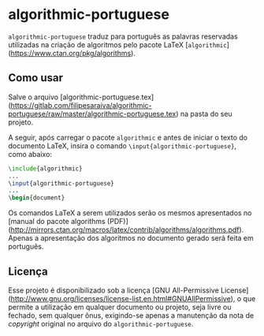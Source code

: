 # algorithmic-portuguese
`algorithmic-portuguese` traduz para português as palavras reservadas utilizadas
na criação de algoritmos pelo pacote LaTeX [`algorithmic`]
(https://www.ctan.org/pkg/algorithms).

## Como usar
Salve o arquivo [algorithmic-portuguese.tex]
(https://gitlab.com/filipesaraiva/algorithmic-portuguese/raw/master/algorithmic-portuguese.tex)
na pasta do seu projeto.

A seguir, após carregar o pacote `algorithmic` e antes de iniciar o texto do
documento LaTeX, insira o comando `\input{algorithmic-portuguese}`, como abaixo:

```latex
\include{algorithmic}
...
\input{algorithmic-portuguese}
...
\begin{document}
```

Os comandos LaTeX a serem utilizados serão os mesmos apresentados no [manual do
pacote algorithms (PDF)]
(http://mirrors.ctan.org/macros/latex/contrib/algorithms/algorithms.pdf). Apenas
a apresentação dos algoritmos no documento gerado será feita em português.

## Licença

Esse projeto é disponibilizado sob a licença [GNU All-Permissive License]
(http://www.gnu.org/licenses/license-list.en.html#GNUAllPermissive), o que
permite a utilização em qualquer documento ou projeto, seja livre ou fechado,
sem qualquer ônus, exigindo-se apenas a manutenção da nota de *copyright*
original no arquivo do `algorithmic-portuguese`.
